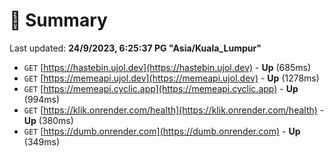 # 📖 Summary
Last updated: **24/9/2023, 6:25:37 PG "Asia/Kuala_Lumpur"**

- `GET` [https://hastebin.ujol.dev](https://hastebin.ujol.dev) - **Up** (685ms)
- `GET` [https://memeapi.ujol.dev](https://memeapi.ujol.dev) - **Up** (1278ms)
- `GET` [https://memeapi.cyclic.app](https://memeapi.cyclic.app) - **Up** (994ms)
- `GET` [https://klik.onrender.com/health](https://klik.onrender.com/health) - **Up** (380ms)
- `GET` [https://dumb.onrender.com](https://dumb.onrender.com) - **Up** (349ms)
